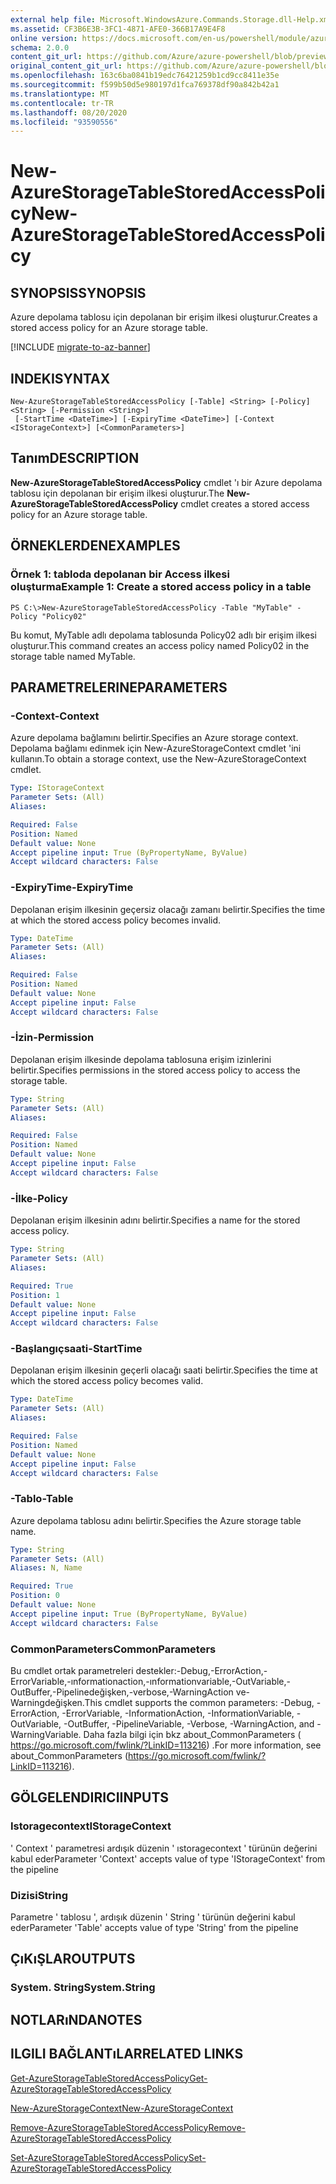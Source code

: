 ```yaml
---
external help file: Microsoft.WindowsAzure.Commands.Storage.dll-Help.xml
ms.assetid: CF3B6E3B-3FC1-4871-AFE0-366B17A9E4F8
online version: https://docs.microsoft.com/en-us/powershell/module/azure.storage/new-azurestoragetablestoredaccesspolicy
schema: 2.0.0
content_git_url: https://github.com/Azure/azure-powershell/blob/preview/src/Storage/Commands.Storage/help/New-AzureStorageTableStoredAccessPolicy.md
original_content_git_url: https://github.com/Azure/azure-powershell/blob/preview/src/Storage/Commands.Storage/help/New-AzureStorageTableStoredAccessPolicy.md
ms.openlocfilehash: 163c6ba0841b19edc76421259b1cd9cc8411e35e
ms.sourcegitcommit: f599b50d5e980197d1fca769378df90a842b42a1
ms.translationtype: MT
ms.contentlocale: tr-TR
ms.lasthandoff: 08/20/2020
ms.locfileid: "93590556"
---
```

# <span data-ttu-id="6a14d-101">New-AzureStorageTableStoredAccessPolicy</span><span class="sxs-lookup"><span data-stu-id="6a14d-101">New-AzureStorageTableStoredAccessPolicy</span></span>

## <span data-ttu-id="6a14d-102">SYNOPSIS</span><span class="sxs-lookup"><span data-stu-id="6a14d-102">SYNOPSIS</span></span>
<span data-ttu-id="6a14d-103">Azure depolama tablosu için depolanan bir erişim ilkesi oluşturur.</span><span class="sxs-lookup"><span data-stu-id="6a14d-103">Creates a stored access policy for an Azure storage table.</span></span>

[!INCLUDE [migrate-to-az-banner](../../includes/migrate-to-az-banner.md)]

## <span data-ttu-id="6a14d-104">INDEKI</span><span class="sxs-lookup"><span data-stu-id="6a14d-104">SYNTAX</span></span>

```
New-AzureStorageTableStoredAccessPolicy [-Table] <String> [-Policy] <String> [-Permission <String>]
 [-StartTime <DateTime>] [-ExpiryTime <DateTime>] [-Context <IStorageContext>] [<CommonParameters>]
```

## <span data-ttu-id="6a14d-105">Tanım</span><span class="sxs-lookup"><span data-stu-id="6a14d-105">DESCRIPTION</span></span>
<span data-ttu-id="6a14d-106">**New-AzureStorageTableStoredAccessPolicy** cmdlet 'ı bir Azure depolama tablosu için depolanan bir erişim ilkesi oluşturur.</span><span class="sxs-lookup"><span data-stu-id="6a14d-106">The **New-AzureStorageTableStoredAccessPolicy** cmdlet creates a stored access policy for an Azure storage table.</span></span>

## <span data-ttu-id="6a14d-107">ÖRNEKLERDEN</span><span class="sxs-lookup"><span data-stu-id="6a14d-107">EXAMPLES</span></span>

### <span data-ttu-id="6a14d-108">Örnek 1: tabloda depolanan bir Access ilkesi oluşturma</span><span class="sxs-lookup"><span data-stu-id="6a14d-108">Example 1: Create a stored access policy in a table</span></span>
```
PS C:\>New-AzureStorageTableStoredAccessPolicy -Table "MyTable" -Policy "Policy02"
```

<span data-ttu-id="6a14d-109">Bu komut, MyTable adlı depolama tablosunda Policy02 adlı bir erişim ilkesi oluşturur.</span><span class="sxs-lookup"><span data-stu-id="6a14d-109">This command creates an access policy named Policy02 in the storage table named MyTable.</span></span>

## <span data-ttu-id="6a14d-110">PARAMETRELERINE</span><span class="sxs-lookup"><span data-stu-id="6a14d-110">PARAMETERS</span></span>

### <span data-ttu-id="6a14d-111">-Context</span><span class="sxs-lookup"><span data-stu-id="6a14d-111">-Context</span></span>
<span data-ttu-id="6a14d-112">Azure depolama bağlamını belirtir.</span><span class="sxs-lookup"><span data-stu-id="6a14d-112">Specifies an Azure storage context.</span></span>
<span data-ttu-id="6a14d-113">Depolama bağlamı edinmek için New-AzureStorageContext cmdlet 'ini kullanın.</span><span class="sxs-lookup"><span data-stu-id="6a14d-113">To obtain a storage context, use the New-AzureStorageContext cmdlet.</span></span>

```yaml
Type: IStorageContext
Parameter Sets: (All)
Aliases: 

Required: False
Position: Named
Default value: None
Accept pipeline input: True (ByPropertyName, ByValue)
Accept wildcard characters: False
```

### <span data-ttu-id="6a14d-114">-ExpiryTime</span><span class="sxs-lookup"><span data-stu-id="6a14d-114">-ExpiryTime</span></span>
<span data-ttu-id="6a14d-115">Depolanan erişim ilkesinin geçersiz olacağı zamanı belirtir.</span><span class="sxs-lookup"><span data-stu-id="6a14d-115">Specifies the time at which the stored access policy becomes invalid.</span></span>

```yaml
Type: DateTime
Parameter Sets: (All)
Aliases: 

Required: False
Position: Named
Default value: None
Accept pipeline input: False
Accept wildcard characters: False
```

### <span data-ttu-id="6a14d-116">-İzin</span><span class="sxs-lookup"><span data-stu-id="6a14d-116">-Permission</span></span>
<span data-ttu-id="6a14d-117">Depolanan erişim ilkesinde depolama tablosuna erişim izinlerini belirtir.</span><span class="sxs-lookup"><span data-stu-id="6a14d-117">Specifies permissions in the stored access policy to access the storage table.</span></span>

```yaml
Type: String
Parameter Sets: (All)
Aliases: 

Required: False
Position: Named
Default value: None
Accept pipeline input: False
Accept wildcard characters: False
```

### <span data-ttu-id="6a14d-118">-İlke</span><span class="sxs-lookup"><span data-stu-id="6a14d-118">-Policy</span></span>
<span data-ttu-id="6a14d-119">Depolanan erişim ilkesinin adını belirtir.</span><span class="sxs-lookup"><span data-stu-id="6a14d-119">Specifies a name for the stored access policy.</span></span>

```yaml
Type: String
Parameter Sets: (All)
Aliases: 

Required: True
Position: 1
Default value: None
Accept pipeline input: False
Accept wildcard characters: False
```

### <span data-ttu-id="6a14d-120">-Başlangıçsaati</span><span class="sxs-lookup"><span data-stu-id="6a14d-120">-StartTime</span></span>
<span data-ttu-id="6a14d-121">Depolanan erişim ilkesinin geçerli olacağı saati belirtir.</span><span class="sxs-lookup"><span data-stu-id="6a14d-121">Specifies the time at which the stored access policy becomes valid.</span></span>

```yaml
Type: DateTime
Parameter Sets: (All)
Aliases: 

Required: False
Position: Named
Default value: None
Accept pipeline input: False
Accept wildcard characters: False
```

### <span data-ttu-id="6a14d-122">-Tablo</span><span class="sxs-lookup"><span data-stu-id="6a14d-122">-Table</span></span>
<span data-ttu-id="6a14d-123">Azure depolama tablosu adını belirtir.</span><span class="sxs-lookup"><span data-stu-id="6a14d-123">Specifies the Azure storage table name.</span></span>

```yaml
Type: String
Parameter Sets: (All)
Aliases: N, Name

Required: True
Position: 0
Default value: None
Accept pipeline input: True (ByPropertyName, ByValue)
Accept wildcard characters: False
```

### <span data-ttu-id="6a14d-124">CommonParameters</span><span class="sxs-lookup"><span data-stu-id="6a14d-124">CommonParameters</span></span>
<span data-ttu-id="6a14d-125">Bu cmdlet ortak parametreleri destekler:-Debug,-ErrorAction,-ErrorVariable,-ınformationaction,-ınformationvariable,-OutVariable,-OutBuffer,-Pipelinedeğişken,-verbose,-WarningAction ve-Warningdeğişken.</span><span class="sxs-lookup"><span data-stu-id="6a14d-125">This cmdlet supports the common parameters: -Debug, -ErrorAction, -ErrorVariable, -InformationAction, -InformationVariable, -OutVariable, -OutBuffer, -PipelineVariable, -Verbose, -WarningAction, and -WarningVariable.</span></span> <span data-ttu-id="6a14d-126">Daha fazla bilgi için bkz about_CommonParameters ( https://go.microsoft.com/fwlink/?LinkID=113216) .</span><span class="sxs-lookup"><span data-stu-id="6a14d-126">For more information, see about_CommonParameters (https://go.microsoft.com/fwlink/?LinkID=113216).</span></span>

## <span data-ttu-id="6a14d-127">GÖLGELENDIRICI</span><span class="sxs-lookup"><span data-stu-id="6a14d-127">INPUTS</span></span>

### <span data-ttu-id="6a14d-128">Istoragecontext</span><span class="sxs-lookup"><span data-stu-id="6a14d-128">IStorageContext</span></span>

<span data-ttu-id="6a14d-129">' Context ' parametresi ardışık düzenin ' ıstoragecontext ' türünün değerini kabul eder</span><span class="sxs-lookup"><span data-stu-id="6a14d-129">Parameter 'Context' accepts value of type 'IStorageContext' from the pipeline</span></span>

### <span data-ttu-id="6a14d-130">Dizisi</span><span class="sxs-lookup"><span data-stu-id="6a14d-130">String</span></span>

<span data-ttu-id="6a14d-131">Parametre ' tablosu ', ardışık düzenin ' String ' türünün değerini kabul eder</span><span class="sxs-lookup"><span data-stu-id="6a14d-131">Parameter 'Table' accepts value of type 'String' from the pipeline</span></span>

## <span data-ttu-id="6a14d-132">ÇıKıŞLAR</span><span class="sxs-lookup"><span data-stu-id="6a14d-132">OUTPUTS</span></span>

### <span data-ttu-id="6a14d-133">System. String</span><span class="sxs-lookup"><span data-stu-id="6a14d-133">System.String</span></span>

## <span data-ttu-id="6a14d-134">NOTLARıNDA</span><span class="sxs-lookup"><span data-stu-id="6a14d-134">NOTES</span></span>

## <span data-ttu-id="6a14d-135">ILGILI BAĞLANTıLAR</span><span class="sxs-lookup"><span data-stu-id="6a14d-135">RELATED LINKS</span></span>

[<span data-ttu-id="6a14d-136">Get-AzureStorageTableStoredAccessPolicy</span><span class="sxs-lookup"><span data-stu-id="6a14d-136">Get-AzureStorageTableStoredAccessPolicy</span></span>](./Get-AzureStorageTableStoredAccessPolicy.md)

[<span data-ttu-id="6a14d-137">New-AzureStorageContext</span><span class="sxs-lookup"><span data-stu-id="6a14d-137">New-AzureStorageContext</span></span>](./New-AzureStorageContext.md)

[<span data-ttu-id="6a14d-138">Remove-AzureStorageTableStoredAccessPolicy</span><span class="sxs-lookup"><span data-stu-id="6a14d-138">Remove-AzureStorageTableStoredAccessPolicy</span></span>](./Remove-AzureStorageTableStoredAccessPolicy.md)

[<span data-ttu-id="6a14d-139">Set-AzureStorageTableStoredAccessPolicy</span><span class="sxs-lookup"><span data-stu-id="6a14d-139">Set-AzureStorageTableStoredAccessPolicy</span></span>](./Set-AzureStorageTableStoredAccessPolicy.md)


